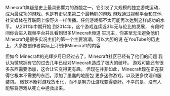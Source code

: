 Minecraft無疑是史上最具影響力的游戲之一，它引发了大规模的独立游戏运动，成为最成功的游戏。也是有史以来第二个最畅销的游戏 游戏通过视频平台和其他社交媒体在互联网上像野火一样传播。任何游戏都不太可能再次达到这样成功的水平。 从2011年中期开始 到2014年，这个游戏连续近3年无与伦比的发展， 有段时间你会进入视频平台并且看到很多Minecraft频道 实况主，你甚至无法避免他们 Minecraft是很多实况主们的第一个主要浪潮，可以大胆的说 在YouTube的历史上，大多数创作者实际上只制作Minecraft的内容

但如今 Minecraft的光辉岁月已经过去了，Minecraft社区已经有了他们的问题 我认为微软拥有它的过去几年已经对Minecraft造成了极大的破坏。 游戏可能还有很多东西需要添加，这会让它变得更有趣。 但现在并非如此，Minecraft现在正在获得它根本不需要的东西，添加了愚蠢的地图包 更多迷你游戏，以及更多纹理和服装包。 微软不断将游戏货币化，而不是努力让游戏变得更好。不幸的是，没有人能够将游戏从死亡中拯救出来。